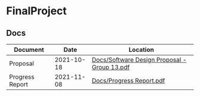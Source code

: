 # FinalProject

## Docs

Document | Date | Location
---------|------|---------
Proposal | 2021-10-18 | [Docs/Software Design Proposal - Group 13.pdf](/Docs/Software%20Design%20Proposal%20-%20Group%2013.pdf)
Progress Report | 2021-11-08 | [Docs/Progress Report.pdf](/docs/Progress%20Report.pdf)
